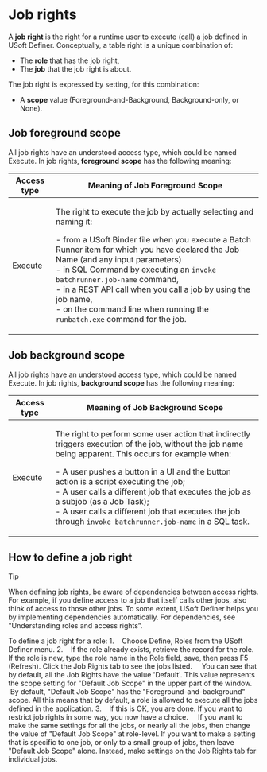 # Job rights

A **job right** is the right for a runtime user to execute (call) a job defined in USoft Definer.
Conceptually, a table right is a unique combination of:

- The **role** that has the job right,
- The **job** that the job right is about.

The job right is expressed by setting, for this combination:

- A **scope** value (Foreground-and-Background, Background-only, or None).

## Job foreground scope

All job rights have an understood access type, which could be named Execute.
In job rights, **foreground scope** has the following meaning:

|**Access type**|**Meaning of Job Foreground Scope**|
|--------|--------|
|Execute |<p>The right to execute the job by actually selecting and naming it:</p><p>- from a USoft Binder file when you execute a Batch Runner item for which you have declared the Job Name (and any input parameters)<br/>- in SQL Command by executing an				`invoke batchrunner.job-name`				command,<br/>- in a REST API call when you call a job by using the job name,<br/>- on the command line when running the				`runbatch.exe`				command for the job.<br/></p>|



## Job background scope

All job rights have an understood access type, which could be named Execute.
In job rights, **background scope** has the following meaning:

|**Access type**|**Meaning of Job Background Scope**|
|--------|--------|
|Execute |<p>The right to perform some user action that indirectly triggers execution of the job, without the job name being apparent. This occurs for example when:</p><p>- A user pushes a button in a UI and the button action is a script executing the job;<br/>- A user calls a different job that executes the job as a subjob (as a Job Task);<br/>- A user calls a different job that executes the job through				`invoke batchrunner.job-name`				in a SQL task.<br/></p>|



## How to define a job right

> [!TIP]
> When defining job rights, be aware of dependencies between access rights. For example, if you define access to a job that itself calls other jobs, also think of access to those other jobs. To some extent, USoft Definer helps you by implementing dependencies automatically. For dependencies, see "Understanding roles and access rights”.

To define a job right for a role:
1.    Choose Define, Roles from the USoft Definer menu.
2.    If the role already exists, retrieve the record for the role. If the role is new, type the role name in the Role field, save, then press F5 (Refresh). Click the Job Rights tab to see the jobs listed.
    You can see that by default, all the Job Rights have the value 'Default'. This value represents the scope setting for "Default Job Scope" in the upper part of the window.
    By default, "Default Job Scope" has the "Foreground-and-background" scope. All this means that by default, a role is allowed to execute all the jobs defined in the application.
3.    If this is OK, you are done. If you want to restrict job rights in some way, you now have a choice.
    If you want to make the same settings for all the jobs, or nearly all the jobs, then change the value of "Default Job Scope" at role-level.
If you want to make a setting that is specific to one job, or only to a small group of jobs, then leave "Default Job Scope" alone. Instead, make settings on the Job Rights tab for individual jobs.

 

 

 